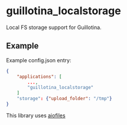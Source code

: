 # guillotina_localstorage

Local FS storage support for Guillotina.


## Example

Example config.json entry:

```json
{
    "applications": [
        ...,
        "guillotina_localstorage"
    ]
    "storage": {"upload_folder": "/tmp"}
}
```

This library uses [aiofiles](https://github.com/Tinche/aiofiles)

